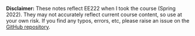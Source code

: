 **Disclaimer:** These notes reflect EE222 when I took the course (Spring
2022). They may not accurately reflect current course content, so use at
your own risk. If you find any typos, errors, etc, please raise an issue
on the [GitHub repository](https://github.com/parandea17/BerkeleyNotes).

